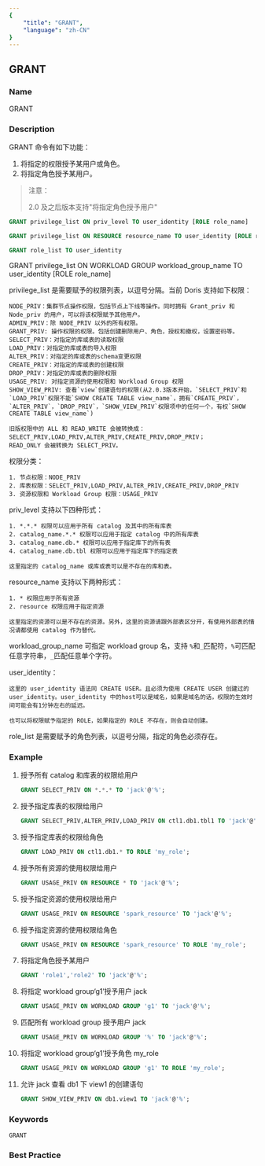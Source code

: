 ```yaml
---
{
    "title": "GRANT",
    "language": "zh-CN"
}
---
```


<!--
Licensed to the Apache Software Foundation (ASF) under one
or more contributor license agreements.  See the NOTICE file
distributed with this work for additional information
regarding copyright ownership.  The ASF licenses this file
to you under the Apache License, Version 2.0 (the
"License"); you may not use this file except in compliance
with the License.  You may obtain a copy of the License at

  http://www.apache.org/licenses/LICENSE-2.0

Unless required by applicable law or agreed to in writing,
software distributed under the License is distributed on an
"AS IS" BASIS, WITHOUT WARRANTIES OR CONDITIONS OF ANY
KIND, either express or implied.  See the License for the
specific language governing permissions and limitations
under the License.
-->

## GRANT

### Name

GRANT

### Description

GRANT 命令有如下功能：

1. 将指定的权限授予某用户或角色。
2. 将指定角色授予某用户。

>注意：
>
>2.0 及之后版本支持"将指定角色授予用户"

```sql
GRANT privilege_list ON priv_level TO user_identity [ROLE role_name]

GRANT privilege_list ON RESOURCE resource_name TO user_identity [ROLE role_name]

GRANT role_list TO user_identity
```

GRANT privilege_list ON WORKLOAD GROUP workload_group_name TO user_identity [ROLE role_name]

privilege_list 是需要赋予的权限列表，以逗号分隔。当前 Doris 支持如下权限：

    NODE_PRIV：集群节点操作权限，包括节点上下线等操作。同时拥有 Grant_priv 和 Node_priv 的用户，可以将该权限赋予其他用户。
    ADMIN_PRIV：除 NODE_PRIV 以外的所有权限。
    GRANT_PRIV: 操作权限的权限。包括创建删除用户、角色，授权和撤权，设置密码等。
    SELECT_PRIV：对指定的库或表的读取权限
    LOAD_PRIV：对指定的库或表的导入权限
    ALTER_PRIV：对指定的库或表的schema变更权限
    CREATE_PRIV：对指定的库或表的创建权限
    DROP_PRIV：对指定的库或表的删除权限
    USAGE_PRIV: 对指定资源的使用权限和 Workload Group 权限
    SHOW_VIEW_PRIV: 查看`view`创建语句的权限(从2.0.3版本开始，`SELECT_PRIV`和`LOAD_PRIV`权限不能`SHOW CREATE TABLE view_name`，拥有`CREATE_PRIV`，`ALTER_PRIV`，`DROP_PRIV`，`SHOW_VIEW_PRIV`权限项中的任何一个，有权`SHOW CREATE TABLE view_name`)
    
    旧版权限中的 ALL 和 READ_WRITE 会被转换成：SELECT_PRIV,LOAD_PRIV,ALTER_PRIV,CREATE_PRIV,DROP_PRIV；
    READ_ONLY 会被转换为 SELECT_PRIV。

权限分类：

    1. 节点权限：NODE_PRIV
    2. 库表权限：SELECT_PRIV,LOAD_PRIV,ALTER_PRIV,CREATE_PRIV,DROP_PRIV
    3. 资源权限和 Workload Group 权限：USAGE_PRIV

priv_level 支持以下四种形式：

    1. *.*.* 权限可以应用于所有 catalog 及其中的所有库表
    2. catalog_name.*.* 权限可以应用于指定 catalog 中的所有库表
    3. catalog_name.db.* 权限可以应用于指定库下的所有表
    4. catalog_name.db.tbl 权限可以应用于指定库下的指定表
    
    这里指定的 catalog_name 或库或表可以是不存在的库和表。

resource_name 支持以下两种形式：

    1. * 权限应用于所有资源
    2. resource 权限应用于指定资源
    
    这里指定的资源可以是不存在的资源。另外，这里的资源请跟外部表区分开，有使用外部表的情况请都使用 catalog 作为替代。

workload_group_name 可指定 workload group 名，支持 `%`和`_`匹配符，`%`可匹配任意字符串，`_`匹配任意单个字符。

user_identity：

    这里的 user_identity 语法同 CREATE USER。且必须为使用 CREATE USER 创建过的 user_identity。user_identity 中的host可以是域名，如果是域名的话，权限的生效时间可能会有1分钟左右的延迟。
    
    也可以将权限赋予指定的 ROLE，如果指定的 ROLE 不存在，则会自动创建。

role_list 是需要赋予的角色列表，以逗号分隔，指定的角色必须存在。

### Example

1. 授予所有 catalog 和库表的权限给用户
   
    ```sql
    GRANT SELECT_PRIV ON *.*.* TO 'jack'@'%';
    ```
    
2. 授予指定库表的权限给用户
   
    ```sql
    GRANT SELECT_PRIV,ALTER_PRIV,LOAD_PRIV ON ctl1.db1.tbl1 TO 'jack'@'192.8.%';
    ```
    
3. 授予指定库表的权限给角色
   
    ```sql
    GRANT LOAD_PRIV ON ctl1.db1.* TO ROLE 'my_role';
    ```
    
4. 授予所有资源的使用权限给用户
   
    ```sql
    GRANT USAGE_PRIV ON RESOURCE * TO 'jack'@'%';
    ```
    
5. 授予指定资源的使用权限给用户
   
    ```sql
    GRANT USAGE_PRIV ON RESOURCE 'spark_resource' TO 'jack'@'%';
    ```
    
6. 授予指定资源的使用权限给角色
   
    ```sql
    GRANT USAGE_PRIV ON RESOURCE 'spark_resource' TO ROLE 'my_role';
    ```
   
7. 将指定角色授予某用户

    ```sql
    GRANT 'role1','role2' TO 'jack'@'%';
    ```

8. 将指定 workload group‘g1’授予用户 jack

    ```sql
    GRANT USAGE_PRIV ON WORKLOAD GROUP 'g1' TO 'jack'@'%';
    ```

9. 匹配所有 workload group 授予用户 jack

    ```sql
    GRANT USAGE_PRIV ON WORKLOAD GROUP '%' TO 'jack'@'%';
    ```

10. 将指定 workload group‘g1’授予角色 my_role

    ```sql
    GRANT USAGE_PRIV ON WORKLOAD GROUP 'g1' TO ROLE 'my_role';
    ```

11. 允许 jack 查看 db1 下 view1 的创建语句

    ```sql
    GRANT SHOW_VIEW_PRIV ON db1.view1 TO 'jack'@'%';
    ```

### Keywords

```
GRANT
```

### Best Practice

